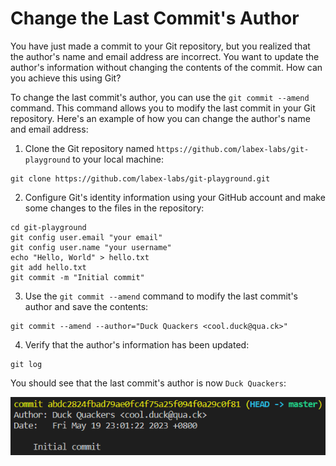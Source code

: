 # Change the Last Commit's Author

You have just made a commit to your Git repository, but you realized that the author's name and email address are incorrect. You want to update the author's information without changing the contents of the commit. How can you achieve this using Git?

To change the last commit's author, you can use the `git commit --amend` command. This command allows you to modify the last commit in your Git repository. Here's an example of how you can change the author's name and email address:

1. Clone the Git repository named `https://github.com/labex-labs/git-playground` to your local machine:

```shell
git clone https://github.com/labex-labs/git-playground.git
```

2. Configure Git's identity information using your GitHub account and make some changes to the files in the repository:

```shell
cd git-playground
git config user.email "your email"
git config user.name "your username"
echo "Hello, World" > hello.txt
git add hello.txt
git commit -m "Initial commit"
```

3. Use the `git commit --amend` command to modify the last commit's author and save the contents:

```shell
git commit --amend --author="Duck Quackers <cool.duck@qua.ck>"
```

4. Verify that the author's information has been updated:

```shell
git log
```

You should see that the last commit's author is now `Duck Quackers`:

![<result>](assets/challenge-commit-amend-author-step1-1.png)
